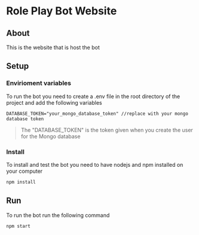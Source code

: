 # Role Play Bot Website

## About

This is the website that is host the bot

## Setup

### Envirioment variables
To run the bot you need to create a .env file in the root directory of the project and add the following variables

```env
DATABASE_TOKEN="your_mongo_database_token" //replace with your mongo database token
```

>The "DATABASE_TOKEN" is the token given when you create the user for the Mongo database

### Install

To install and test the bot you need to have nodejs and npm installed on your computer

```bash
npm install
```

## Run

To run the bot run the following command

```bash
npm start
```